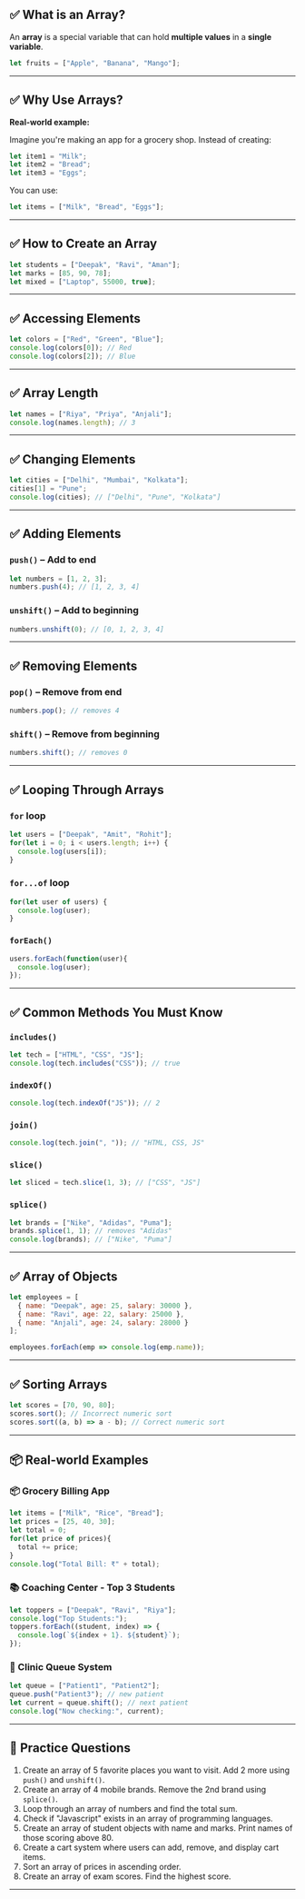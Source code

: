 

## ✅ What is an Array?

An **array** is a special variable that can hold **multiple values** in a **single variable**.

```js
let fruits = ["Apple", "Banana", "Mango"];
```

---

## ✅ Why Use Arrays?

**Real-world example:**

Imagine you're making an app for a grocery shop. Instead of creating:

```js
let item1 = "Milk";
let item2 = "Bread";
let item3 = "Eggs";
```

You can use:

```js
let items = ["Milk", "Bread", "Eggs"];
```

---

## ✅ How to Create an Array

```js
let students = ["Deepak", "Ravi", "Aman"];
let marks = [85, 90, 78];
let mixed = ["Laptop", 55000, true];
```

---

## ✅ Accessing Elements

```js
let colors = ["Red", "Green", "Blue"];
console.log(colors[0]); // Red
console.log(colors[2]); // Blue
```

---

## ✅ Array Length

```js
let names = ["Riya", "Priya", "Anjali"];
console.log(names.length); // 3
```

---

## ✅ Changing Elements

```js
let cities = ["Delhi", "Mumbai", "Kolkata"];
cities[1] = "Pune";
console.log(cities); // ["Delhi", "Pune", "Kolkata"]
```

---

## ✅ Adding Elements

### `push()` – Add to end

```js
let numbers = [1, 2, 3];
numbers.push(4); // [1, 2, 3, 4]
```

### `unshift()` – Add to beginning

```js
numbers.unshift(0); // [0, 1, 2, 3, 4]
```

---

## ✅ Removing Elements

### `pop()` – Remove from end

```js
numbers.pop(); // removes 4
```

### `shift()` – Remove from beginning

```js
numbers.shift(); // removes 0
```

---

## ✅ Looping Through Arrays

### `for` loop

```js
let users = ["Deepak", "Amit", "Rohit"];
for(let i = 0; i < users.length; i++) {
  console.log(users[i]);
}
```

### `for...of` loop

```js
for(let user of users) {
  console.log(user);
}
```

### `forEach()`

```js
users.forEach(function(user){
  console.log(user);
});
```

---

## ✅ Common Methods You Must Know

### `includes()`

```js
let tech = ["HTML", "CSS", "JS"];
console.log(tech.includes("CSS")); // true
```

### `indexOf()`

```js
console.log(tech.indexOf("JS")); // 2
```

### `join()`

```js
console.log(tech.join(", ")); // "HTML, CSS, JS"
```

### `slice()`

```js
let sliced = tech.slice(1, 3); // ["CSS", "JS"]
```

### `splice()`

```js
let brands = ["Nike", "Adidas", "Puma"];
brands.splice(1, 1); // removes "Adidas"
console.log(brands); // ["Nike", "Puma"]
```

---

## ✅ Array of Objects

```js
let employees = [
  { name: "Deepak", age: 25, salary: 30000 },
  { name: "Ravi", age: 22, salary: 25000 },
  { name: "Anjali", age: 24, salary: 28000 }
];

employees.forEach(emp => console.log(emp.name));
```

---

## ✅ Sorting Arrays

```js
let scores = [70, 90, 80];
scores.sort(); // Incorrect numeric sort
scores.sort((a, b) => a - b); // Correct numeric sort
```

---

## 📦 Real-world Examples

### 📦 Grocery Billing App

```js
let items = ["Milk", "Rice", "Bread"];
let prices = [25, 40, 30];
let total = 0;
for(let price of prices){
  total += price;
}
console.log("Total Bill: ₹" + total);
```

### 📚 Coaching Center - Top 3 Students

```js
let toppers = ["Deepak", "Ravi", "Riya"];
console.log("Top Students:");
toppers.forEach((student, index) => {
  console.log(`${index + 1}. ${student}`);
});
```

### 🏥 Clinic Queue System

```js
let queue = ["Patient1", "Patient2"];
queue.push("Patient3"); // new patient
let current = queue.shift(); // next patient
console.log("Now checking:", current);
```

---

## 🧠 Practice Questions

1. Create an array of 5 favorite places you want to visit. Add 2 more using `push()` and `unshift()`.
2. Create an array of 4 mobile brands. Remove the 2nd brand using `splice()`.
3. Loop through an array of numbers and find the total sum.
4. Check if "Javascript" exists in an array of programming languages.
5. Create an array of student objects with name and marks. Print names of those scoring above 80.
6. Create a cart system where users can add, remove, and display cart items.
7. Sort an array of prices in ascending order.
8. Create an array of exam scores. Find the highest score.

---
